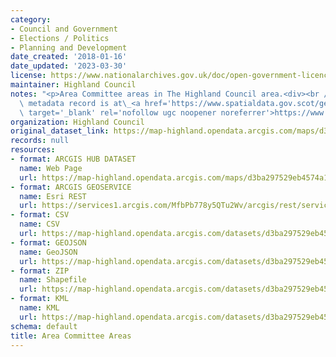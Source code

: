 ```yaml
---
category:
- Council and Government
- Elections / Politics
- Planning and Development
date_created: '2018-01-16'
date_updated: '2023-03-30'
license: https://www.nationalarchives.gov.uk/doc/open-government-licence/version/3/
maintainer: Highland Council
notes: "<p>Area Committee areas in The Highland Council area.<div><br /></div><div>Gemini\
  \ metadata record is at\_<a href='https://www.spatialdata.gov.scot/geonetwork/srv/eng/catalog.search#/metadata/fbd2ae73-db7a-4298-8eb1-74729246ab3a'\
  \ target='_blank' rel='nofollow ugc noopener noreferrer'>https://www.spatialdata.gov.scot/geonetwork/srv/eng/catalog.search#/metadata/fbd2ae73-db7a-4298-8eb1-74729246ab3a</a></div></p>"
organization: Highland Council
original_dataset_link: https://map-highland.opendata.arcgis.com/maps/d3ba297529eb4574a1a00a981e8fe58b_0
records: null
resources:
- format: ARCGIS HUB DATASET
  name: Web Page
  url: https://map-highland.opendata.arcgis.com/maps/d3ba297529eb4574a1a00a981e8fe58b_0
- format: ARCGIS GEOSERVICE
  name: Esri REST
  url: https://services1.arcgis.com/MfbPb778y5QTu2Wv/arcgis/rest/services/AreaCommitteeAreas/FeatureServer/0
- format: CSV
  name: CSV
  url: https://map-highland.opendata.arcgis.com/datasets/d3ba297529eb4574a1a00a981e8fe58b_0.csv?where=1=1&outSR=%7B%22latestWkid%22%3A27700%2C%22wkid%22%3A27700%7D
- format: GEOJSON
  name: GeoJSON
  url: https://map-highland.opendata.arcgis.com/datasets/d3ba297529eb4574a1a00a981e8fe58b_0.geojson?where=1=1&outSR=%7B%22latestWkid%22%3A27700%2C%22wkid%22%3A27700%7D
- format: ZIP
  name: Shapefile
  url: https://map-highland.opendata.arcgis.com/datasets/d3ba297529eb4574a1a00a981e8fe58b_0.zip?where=1=1&outSR=%7B%22latestWkid%22%3A27700%2C%22wkid%22%3A27700%7D
- format: KML
  name: KML
  url: https://map-highland.opendata.arcgis.com/datasets/d3ba297529eb4574a1a00a981e8fe58b_0.kml?where=1=1&outSR=%7B%22latestWkid%22%3A27700%2C%22wkid%22%3A27700%7D
schema: default
title: Area Committee Areas
---
```


